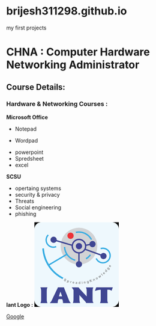 # brijesh311298.github.io
my first projects

# CHNA : Computer Hardware Networking Administrator

## Course Details:

### Hardware & Networking Courses :

**Microsoft Office**

  + Notepad
  - Wordpad
  + powerpoint
  + Spredsheet
  + excel
  
 **SCSU**
  + opertaing systems
  + security & privacy
  + Threats
  + Social engineering
  + phishing
  
  **Iant Logo :**
    ![iant](iant.png)
   
   [Google](https://www.iantindia.com/)
      

